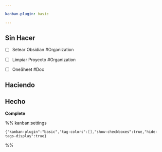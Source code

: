 ```yaml
---

kanban-plugin: basic

---
```


## Sin Hacer

- [ ] Setear Obsidian #Organization
- [ ] Limpiar Proyecto #Organization
- [ ] OneSheet #Doc


## Haciendo



## Hecho

**Complete**




%% kanban:settings
```
{"kanban-plugin":"basic","tag-colors":[],"show-checkboxes":true,"hide-tags-display":true}
```
%%